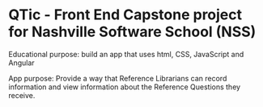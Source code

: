 # QTic - Front End Capstone project for Nashville Software School (NSS)

Educational purpose: build an app that uses html, CSS, JavaScript and Angular

App purpose: Provide a way that Reference Librarians can record information and view information about the Reference Questions they receive. 

